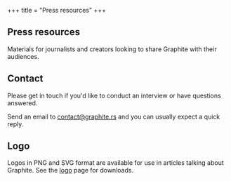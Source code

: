 +++
title = "Press resources"
+++

<section class="section-row reading-material">
<div class="section">

# Press resources

Materials for journalists and creators looking to share Graphite with their audiences.

## Contact

Please get in touch if you'd like to conduct an interview or have questions answered.

Send an email to <contact@graphite.rs> and you can usually expect a quick reply.

## Logo

Logos in PNG and SVG format are available for use in articles talking about Graphite. See the [logo](/logo) page for downloads.

</div>
</section>
